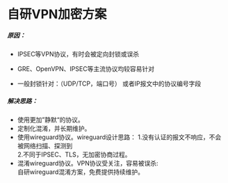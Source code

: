 # 自研VPN加密方案

##### 原因：

-  IPSEC等VPN协议，有时会被定向封锁或误杀

- GRE、OpenVPN、IPSEC等主流协议均较容易针对
  
- 一般封锁针对：（UDP/TCP，端口号） 或者IP报文中的协议编号字段

  

##### 解决思路：

- 使用更加”静默“的协议。
- 定制化混淆，并长期维护。
- 使用wireguard协议。wireguard设计思路：
 1.没有认证的报文不响应，不会被网络扫描、探测到<br>2.不同于IPSEC、TLS，无加密协商过程。
- 混淆wireguard协议。VPN协议受关注，容易被误杀: <br>自研wireguard混淆方案，免费提供持续维护。

